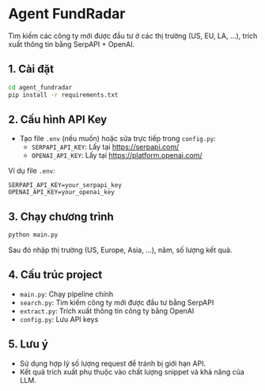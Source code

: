# Agent FundRadar

Tìm kiếm các công ty mới được đầu tư ở các thị trường (US, EU, LA, ...), trích xuất thông tin bằng SerpAPI + OpenAI.

## 1. Cài đặt

```bash
cd agent_fundradar
pip install -r requirements.txt
```

## 2. Cấu hình API Key

- Tạo file `.env` (nếu muốn) hoặc sửa trực tiếp trong `config.py`:
  - `SERPAPI_API_KEY`: Lấy tại https://serpapi.com/
  - `OPENAI_API_KEY`: Lấy tại https://platform.openai.com/

Ví dụ file `.env`:

```
SERPAPI_API_KEY=your_serpapi_key
OPENAI_API_KEY=your_openai_key
```

## 3. Chạy chương trình

```bash
python main.py
```

Sau đó nhập thị trường (US, Europe, Asia, ...), năm, số lượng kết quả.

## 4. Cấu trúc project

- `main.py`: Chạy pipeline chính
- `search.py`: Tìm kiếm công ty mới được đầu tư bằng SerpAPI
- `extract.py`: Trích xuất thông tin công ty bằng OpenAI
- `config.py`: Lưu API keys

## 5. Lưu ý

- Sử dụng hợp lý số lượng request để tránh bị giới hạn API.
- Kết quả trích xuất phụ thuộc vào chất lượng snippet và khả năng của LLM.
